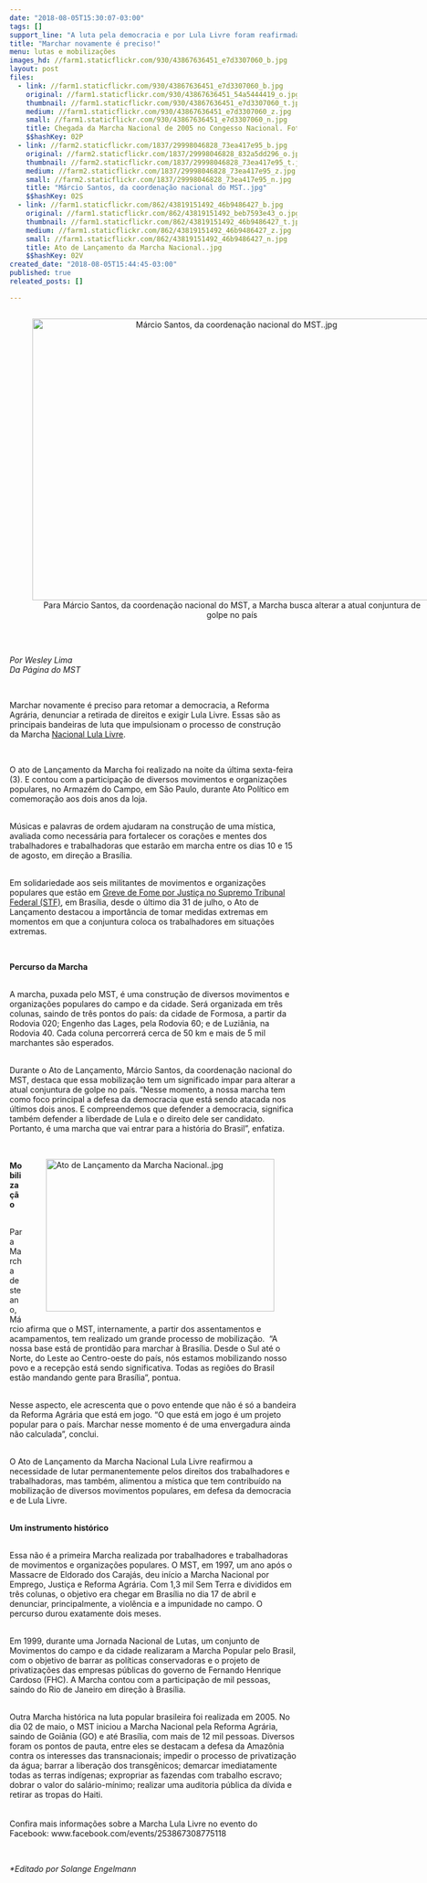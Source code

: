 ```yaml
---
date: "2018-08-05T15:30:07-03:00"
tags: []
support_line: "A luta pela democracia e por Lula Livre foram reafirmadas durante o lançamento da Marcha Nacional, em São Paul"
title: "Marchar novamente é preciso!"
menu: lutas e mobilizações
images_hd: //farm1.staticflickr.com/930/43867636451_e7d3307060_b.jpg
layout: post
files:
  - link: //farm1.staticflickr.com/930/43867636451_e7d3307060_b.jpg
    original: //farm1.staticflickr.com/930/43867636451_54a5444419_o.jpg
    thumbnail: //farm1.staticflickr.com/930/43867636451_e7d3307060_t.jpg
    medium: //farm1.staticflickr.com/930/43867636451_e7d3307060_z.jpg
    small: //farm1.staticflickr.com/930/43867636451_e7d3307060_n.jpg
    title: Chegada da Marcha Nacional de 2005 no Congesso Nacional. Foto_Leonardo Prado (1).JPG
    $$hashKey: 02P
  - link: //farm2.staticflickr.com/1837/29998046828_73ea417e95_b.jpg
    original: //farm2.staticflickr.com/1837/29998046828_832a5dd296_o.jpg
    thumbnail: //farm2.staticflickr.com/1837/29998046828_73ea417e95_t.jpg
    medium: //farm2.staticflickr.com/1837/29998046828_73ea417e95_z.jpg
    small: //farm2.staticflickr.com/1837/29998046828_73ea417e95_n.jpg
    title: "Márcio Santos, da coordenação nacional do MST..jpg"
    $$hashKey: 02S
  - link: //farm1.staticflickr.com/862/43819151492_46b9486427_b.jpg
    original: //farm1.staticflickr.com/862/43819151492_beb7593e43_o.jpg
    thumbnail: //farm1.staticflickr.com/862/43819151492_46b9486427_t.jpg
    medium: //farm1.staticflickr.com/862/43819151492_46b9486427_z.jpg
    small: //farm1.staticflickr.com/862/43819151492_46b9486427_n.jpg
    title: Ato de Lançamento da Marcha Nacional..jpg
    $$hashKey: 02V
created_date: "2018-08-05T15:44:45-03:00"
published: true
releated_posts: []

---
```

<div style="text-align:center">
<figure class="image" style="display:inline-block"><img alt="Márcio Santos, da coordenação nacional do MST..jpg" height="493" src="//farm2.staticflickr.com/1837/29998046828_73ea417e95_b.jpg" width="700" />
<figcaption>Para M&aacute;rcio Santos, da coordena&ccedil;&atilde;o nacional do MST, a Marcha busca alterar a atual conjuntura de golpe no pa&iacute;s</figcaption>
</figure>
</div>

<p><br />
<br />
<em>Por Wesley Lima<br />
Da P&aacute;gina do MST</em></p>

<p>&nbsp;</p>

<p>Marchar novamente &eacute; preciso para retomar a democracia, a Reforma Agr&aacute;ria, denunciar a retirada de direitos e exigir Lula Livre. Essas s&atilde;o as principais bandeiras de luta que impulsionam o processo de constru&ccedil;&atilde;o da&nbsp;Marcha <a href="http://www.facebook.com/events/253867308775118">Nacional Lula Livre</a>.</p>

<p>&nbsp;</p>

<p>O ato de Lan&ccedil;amento da Marcha foi realizado na noite da &uacute;ltima sexta-feira (3). E contou com a participa&ccedil;&atilde;o de diversos movimentos e organiza&ccedil;&otilde;es populares, no Armaz&eacute;m do Campo, em S&atilde;o Paulo, durante Ato Pol&iacute;tico em comemora&ccedil;&atilde;o aos dois anos da loja.</p>

<p><br />
M&uacute;sicas e palavras de ordem ajudaram na constru&ccedil;&atilde;o de uma m&iacute;stica, avaliada como necess&aacute;ria para fortalecer os cora&ccedil;&otilde;es e mentes dos trabalhadores e trabalhadoras que estar&atilde;o em marcha entre os dias 10 e 15 de agosto, em dire&ccedil;&atilde;o a Bras&iacute;lia.</p>

<p><br />
Em solidariedade aos seis militantes de movimentos e organiza&ccedil;&otilde;es populares que est&atilde;o em&nbsp;<a href="http://www.mst.org.br/2018/07/31/movimentos-populares-iniciam-greve-de-fome-no-stf-nesta-terca-feira.html"><u>Greve de Fome por Justi&ccedil;a no Supremo Tribunal Federal (STF)</u></a>, em Bras&iacute;lia, desde o &uacute;ltimo dia 31 de julho, o Ato de Lan&ccedil;amento destacou a import&acirc;ncia de tomar medidas extremas em momentos em que a conjuntura coloca os trabalhadores em situa&ccedil;&otilde;es extremas.</p>

<p>&nbsp;</p>

<p><strong>Percurso da Marcha</strong></p>

<p><br />
A marcha, puxada pelo MST, &eacute; uma constru&ccedil;&atilde;o de diversos movimentos e organiza&ccedil;&otilde;es populares do campo e da cidade. Ser&aacute; organizada em tr&ecirc;s colunas, saindo de tr&ecirc;s pontos do pa&iacute;s: da cidade de Formosa, a partir da Rodovia 020; Engenho das Lages, pela Rodovia 60; e de Luzi&acirc;nia, na Rodovia 40. Cada coluna percorrer&aacute; cerca de 50 km e mais de 5 mil marchantes s&atilde;o esperados.</p>

<p><br />
Durante o Ato de Lan&ccedil;amento, M&aacute;rcio Santos, da coordena&ccedil;&atilde;o nacional do MST, destaca que essa mobiliza&ccedil;&atilde;o tem um significado impar para alterar a atual conjuntura de golpe no pa&iacute;s. &ldquo;Nesse momento, a nossa marcha tem como foco principal a defesa da democracia que est&aacute; sendo atacada nos &uacute;ltimos dois anos. E compreendemos que defender a democracia, significa tamb&eacute;m defender a liberdade de Lula e o direito dele ser candidato. Portanto, &eacute; uma marcha que vai entrar para a hist&oacute;ria do Brasil&rdquo;, enfatiza.<br />
&nbsp;</p>

<figure class="image" style="float:right"><img alt="Ato de Lançamento da Marcha Nacional..jpg" height="267" src="//farm1.staticflickr.com/862/43819151492_46b9486427_b.jpg" width="400" />
<figcaption></figcaption>
</figure>

<p><br />
<strong>Mobiliza&ccedil;&atilde;o</strong></p>

<p><br />
Para Marcha deste ano, M&aacute;rcio afirma que o MST, internamente, a partir dos assentamentos e acampamentos, tem realizado um grande processo de mobiliza&ccedil;&atilde;o. &nbsp;&ldquo;A nossa base est&aacute; de prontid&atilde;o para marchar &agrave; Bras&iacute;lia. Desde o Sul at&eacute; o Norte, do Leste ao Centro-oeste do pa&iacute;s, n&oacute;s estamos mobilizando nosso povo e a recep&ccedil;&atilde;o est&aacute; sendo significativa. Todas as regi&otilde;es do Brasil est&atilde;o mandando gente para Bras&iacute;lia&rdquo;, pontua.</p>

<p><br />
Nesse aspecto, ele acrescenta que o povo entende que n&atilde;o &eacute; s&oacute; a bandeira da Reforma Agr&aacute;ria que est&aacute; em jogo. &ldquo;O que est&aacute; em jogo &eacute; um projeto popular para o pa&iacute;s. Marchar nesse momento &eacute; de uma envergadura ainda n&atilde;o calculada&rdquo;, conclui.</p>

<p><br />
O Ato de Lan&ccedil;amento da Marcha Nacional Lula Livre reafirmou a necessidade de lutar permanentemente pelos direitos dos trabalhadores e trabalhadoras, mas tamb&eacute;m, alimentou a m&iacute;stica que tem contribu&iacute;do na mobiliza&ccedil;&atilde;o de diversos movimentos populares, em defesa da democracia e de Lula Livre.<br />
&nbsp;</p>

<p><strong>Um instrumento hist&oacute;rico</strong></p>

<p><br />
Essa n&atilde;o &eacute; a primeira Marcha realizada por trabalhadores e trabalhadoras de movimentos e organiza&ccedil;&otilde;es populares. O MST, em 1997, um ano ap&oacute;s o Massacre de Eldorado dos Caraj&aacute;s, deu in&iacute;cio a Marcha Nacional por Emprego, Justi&ccedil;a e Reforma Agr&aacute;ria. Com 1,3 mil Sem Terra e divididos em tr&ecirc;s colunas, o objetivo era chegar em Bras&iacute;lia no dia 17 de abril e denunciar, principalmente, a viol&ecirc;ncia e a impunidade no campo. O percurso durou exatamente dois meses.</p>

<p><br />
Em 1999, durante uma Jornada Nacional de Lutas, um conjunto de Movimentos do campo e da cidade realizaram a Marcha Popular pelo Brasil, com o objetivo de barrar as pol&iacute;ticas conservadoras e o projeto de privatiza&ccedil;&otilde;es das empresas p&uacute;blicas do governo de Fernando Henrique Cardoso (FHC). A Marcha contou com a participa&ccedil;&atilde;o de mil pessoas, saindo do Rio de Janeiro em dire&ccedil;&atilde;o &agrave; Bras&iacute;lia.</p>

<p><br />
Outra Marcha hist&oacute;rica na luta popular brasileira foi realizada em 2005. No dia 02 de maio, o MST iniciou a Marcha Nacional pela Reforma Agr&aacute;ria, saindo de Goi&acirc;nia (GO) e at&eacute; Bras&iacute;lia, com mais de 12 mil pessoas. Diversos foram os pontos de pauta, entre eles se destacam a defesa da Amaz&ocirc;nia contra os interesses das transnacionais; impedir o processo de privatiza&ccedil;&atilde;o da &aacute;gua; barrar a libera&ccedil;&atilde;o dos transg&ecirc;nicos; demarcar imediatamente todas as terras ind&iacute;genas; expropriar as fazendas com trabalho escravo; dobrar o valor do sal&aacute;rio-m&iacute;nimo; realizar uma auditoria p&uacute;blica da d&iacute;vida e retirar as tropas do Haiti.<br />
<br />
<br />
Confira mais informa&ccedil;&otilde;es sobre a Marcha Lula Livre no evento do Facebook: www.facebook.com/events/253867308775118</p>

<p>&nbsp;</p>

<p><em>*Editado por Solange Engelmann</em></p>
